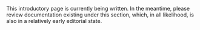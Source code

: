 This introductory page is currently being written. In the meantime, please review documentation existing under this section, which, in all likelihood, is also in a relatively early editorial state.